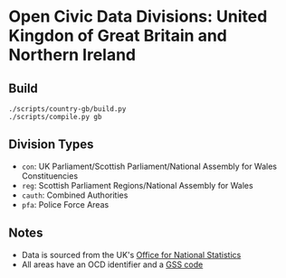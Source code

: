 # Open Civic Data Divisions: United Kingdon of Great Britain and Northern Ireland

## Build

```
./scripts/country-gb/build.py
./scripts/compile.py gb
```

## Division Types

* `con`: UK Parliament/Scottish Parliament/National Assembly for Wales Constituencies
* `reg`: Scottish Parliament Regions/National Assembly for Wales
* `cauth`: Combined Authorities
* `pfa`: Police Force Areas

## Notes

* Data is sourced from the UK's [Office for National Statistics](https://www.ons.gov.uk/)
* All areas have an OCD identifier and a [GSS code](https://en.wikipedia.org/wiki/ONS_coding_system#Current_GSS_coding_system)
